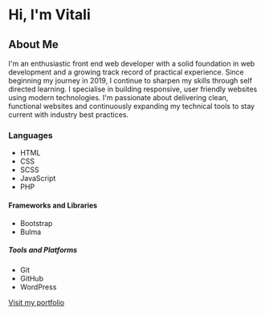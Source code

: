 # Hi, I'm Vitali

## About Me  
I'm an enthusiastic front end web developer with a solid foundation in web development and a growing track record of practical experience. Since beginning my journey in 2019, I continue to sharpen my skills through self directed learning. I specialise in building responsive, user friendly websites using modern technologies. I'm passionate about delivering clean, functional websites and continuously expanding my technical tools to stay current with industry best practices.

### Languages 
- HTML
- CSS
- SCSS
- JavaScript
- PHP

#### Frameworks and Libraries  
- Bootstrap
- Bulma

##### Tools and Platforms  
- Git
- GitHub
- WordPress

[Visit my portfolio](https://vitali.dev)
